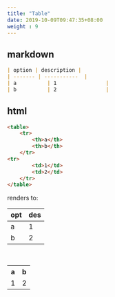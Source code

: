 ```yaml
---
title: "Table"
date: 2019-10-09T09:47:35+08:00
weight : 9
---
```


## markdown

```markdown
| option | description |
| ------- | -----------  |
| a          | 1                |
| b          | 2                |
```

## html

```html
<table>
    <tr>
        <th>a</th>
        <th>b</th>
    </tr>
<tr>
        <td>1</td>
        <td>2</td>
    </tr>
</table>
```

renders to:

| opt | des |
| ---  | ---- |
| a    | 1      |
| b    | 2     |

<br>



<table>
    <tr>
        <th>a</th>
        <th>b</th>
    </tr>
<tr>
        <td>1</td>
        <td>2</td>
    </tr>
</table>